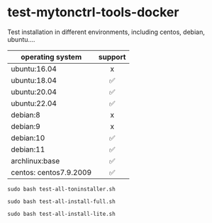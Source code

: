 # test-mytonctrl-tools-docker
Test installation in different environments, including centos, debian, ubuntu....

| operating system       | support |
| ---------------------- |:-------:|
| ubuntu:16.04           |    x    |
| ubuntu:18.04           |   ✅    |
| ubuntu:20.04           |   ✅    |
| ubuntu:22.04           |   ✅    |
| debian:8               |    x    |
| debian:9               |    x    |
| debian:10              |   ✅    |
| debian:11              |   ✅    |
| archlinux:base         |   ✅    |
| centos: centos7.9.2009 |   ✅    |


```
sudo bash test-all-toninstaller.sh

sudo bash test-all-install-full.sh

sudo bash test-all-install-lite.sh
```